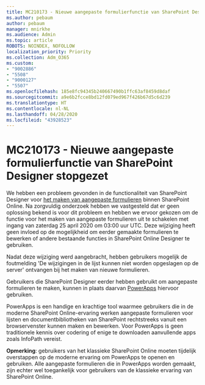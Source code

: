 ```yaml
---
title: MC210173 - Nieuwe aangepaste formulierfunctie van SharePoint Designer stopgezet
ms.author: pebaum
author: pebaum
manager: mnirkhe
ms.audience: Admin
ms.topic: article
ROBOTS: NOINDEX, NOFOLLOW
localization_priority: Priority
ms.collection: Adm_O365
ms.custom:
- "9002886"
- "5508"
- "9000127"
- "5507"
ms.openlocfilehash: 185e8fc94345b240667490b1ffc63af8459d8daf
ms.sourcegitcommit: a9e6b2fcce8bd12fd079ed967f426b67d5c6d239
ms.translationtype: HT
ms.contentlocale: nl-NL
ms.lasthandoff: 04/28/2020
ms.locfileid: "43928523"
---
```

# <a name="mc210173---sharepoint-designer-new-custom-form-feature-deprecation"></a>MC210173 - Nieuwe aangepaste formulierfunctie van SharePoint Designer stopgezet

We hebben een probleem gevonden in de functionaliteit van SharePoint Designer voor [het maken van aangepaste formulieren](https://support.microsoft.com/en-us/office/create-a-custom-list-form-using-sharepoint-designer-917d8fdb-ee00-4441-adb3-a94612d1d105?ui=en-us&rs=en-us&ad=us#bm2) binnen SharePoint Online. Na zorgvuldig onderzoek hebben we vastgesteld dat er geen oplossing bekend is voor dit probleem en hebben we ervoor gekozen om de functie voor het maken van aangepaste formulieren uit te schakelen met ingang van zaterdag 25 april 2020 om 03:00 uur UTC. Deze wijziging heeft geen invloed op de mogelijkheid om eerder gemaakte formulieren te bewerken of andere bestaande functies in SharePoint Online Designer te gebruiken.

Nadat deze wijziging werd aangebracht, hebben gebruikers mogelijk de foutmelding 'De wijzigingen in de lijst kunnen niet worden opgeslagen op de server' ontvangen bij het maken van nieuwe formulieren.

Gebruikers die SharePoint Designer eerder hebben gebruikt om aangepaste formulieren te maken, kunnen in plaats daarvan [PowerApps](https://docs.microsoft.com/powerapps/maker/canvas-apps/customize-list-form) hiervoor gebruiken.

PowerApps is een handige en krachtige tool waarmee gebruikers die in de moderne SharePoint Online-ervaring werken aangepaste formulieren voor lijsten en documentbibliotheken van SharePoint rechtstreeks vanuit een browservenster kunnen maken en bewerken. Voor PowerApps is geen traditionele kennis over codering of enige te downloaden aanvullende apps zoals InfoPath vereist.

**Opmerking**: gebruikers van het klassieke SharePoint Online moeten tijdelijk overstappen op de moderne ervaring om PowerApps te openen en gebruiken. Alle aangepaste formulieren die in PowerApps worden gemaakt, zijn echter wel toegankelijk voor gebruikers van de klassieke ervaring van SharePoint Online.
